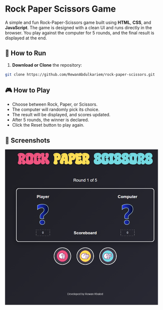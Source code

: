 # Rock Paper Scissors Game 

A simple and fun Rock-Paper-Scissors game built using **HTML**, **CSS**, and **JavaScript**. The game is designed with a clean UI and runs directly in the browser. You play against the computer for 5 rounds, and the final result is displayed at the end.


## 🚀 How to Run

1. **Download or Clone** the repository:
```bash
git clone https://github.com/RewanAbdulkariem/rock-paper-scissors.git
```

## 🎮 How to Play
- Choose between Rock, Paper, or Scissors.
- The computer will randomly pick its choice.
- The result will be displayed, and scores updated.
- After 5 rounds, the winner is declared.
- Click the Reset button to play again.


## 📸 Screenshots
![screenshot](image.png)